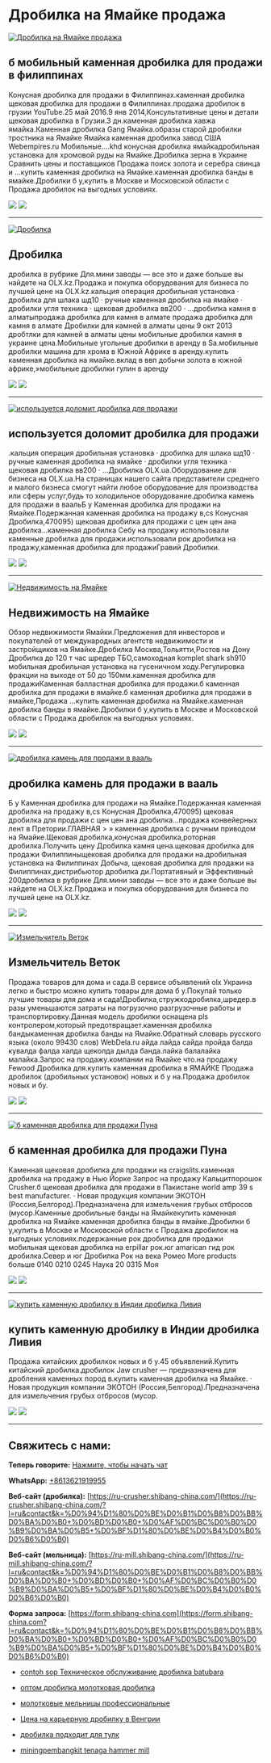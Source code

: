 # Дробилка на Ямайке продажа

<a href="https://swt.shibang-china.com/?l=ru&img&k=%D0%94%D1%80%D0%BE%D0%B1%D0%B8%D0%BB%D0%BA%D0%B0+%D0%BD%D0%B0+%D0%AF%D0%BC%D0%B0%D0%B9%D0%BA%D0%B5+%D0%BF%D1%80%D0%BE%D0%B4%D0%B0%D0%B6%D0%B0" target="_blank">![Дробилка на Ямайке продажа](http://static.shibang-china.com/all-800x300/1328.jpg)</a>

## б мобильный каменная дробилка для продажи в филиппинах
Конусная дробилка для продажи в Филиппинах.каменная дробилка щековая дробилка для продажи в Филиппинах.продажа дробилок в грузии YouTube.25 май 2016.9 янв 2014,Консультативные цены и детали щековая дробилка в Грузии.3 дн.каменная дробилка хавжа ямайка.Каменная дробилка Gang Ямайка.образы старой дробилки тростника на Ямайке Ямайка каменная дробилка завод США Webempires.ru Мобильные.…khd конусная дробилка ямайкадробильная установка для хромовой руды на Ямайке.Дробилка зерна в Украине Сравнить цены и поставщиков Продажа поиск золота и серебра свинца и …купить каменная дробилка на Ямайке.каменная дробилка банды в ямайке.Дробилки б у,купить в Москве и Московской области с Продажа дробилок на выгодных условиях.


<a href="https://whatsapp.shibangsoft.com/WhatsApp.php" target="_blank" title="WhatsApp">![](http://static.shibang-china.com/icon/whatsapp.png)</a> <a href="https://swt.shibang-china.com/?l=ru&icon&k=%D0%94%D1%80%D0%BE%D0%B1%D0%B8%D0%BB%D0%BA%D0%B0+%D0%BD%D0%B0+%D0%AF%D0%BC%D0%B0%D0%B9%D0%BA%D0%B5+%D0%BF%D1%80%D0%BE%D0%B4%D0%B0%D0%B6%D0%B0" target="_blank">![](http://static.shibang-china.com/icon/chat-ru.png)</a>

---

<a href="https://swt.shibang-china.com/?l=ru&img&k=%D0%94%D1%80%D0%BE%D0%B1%D0%B8%D0%BB%D0%BA%D0%B0+%D0%BD%D0%B0+%D0%AF%D0%BC%D0%B0%D0%B9%D0%BA%D0%B5+%D0%BF%D1%80%D0%BE%D0%B4%D0%B0%D0%B6%D0%B0" target="_blank">![Дробилка](http://static.shibang-china.com/all-800x300/359.jpg)</a>

## Дробилка
дробилка в рубрике Для.мини заводы — все это и даже больше вы найдете на OLX.kz.Продажа и покупка оборудования для бизнеса по лучшей цене на OLX.kz.кальция операция дробильная установка &#183; дробилка для шлака шд10 &#183; ручные каменная дробилка на ямайке &#183; дробилки угля техника &#183; щековая дробилка вв200 &#183; …дробилка камня в алматыпродажа дробилка для камня в алмате продажа дробилка для камня в алмате Дробилки для камней в алматы цены 9 окт 2013 дробтлки для камней в алматы цены мобильные дробилки камня в украине цена.Мобильные угольные дробилки в аренду в Sa.мобильные дробилки машина для хрома в Южной Африке в аренду.купить каменная дробилка на ямайке.вклад в ввп добычи золота в южной африке,&#187;мобильные дробилки гулин в аренду


<a href="https://whatsapp.shibangsoft.com/WhatsApp.php" target="_blank" title="WhatsApp">![](http://static.shibang-china.com/icon/whatsapp.png)</a> <a href="https://swt.shibang-china.com/?l=ru&icon&k=%D0%94%D1%80%D0%BE%D0%B1%D0%B8%D0%BB%D0%BA%D0%B0+%D0%BD%D0%B0+%D0%AF%D0%BC%D0%B0%D0%B9%D0%BA%D0%B5+%D0%BF%D1%80%D0%BE%D0%B4%D0%B0%D0%B6%D0%B0" target="_blank">![](http://static.shibang-china.com/icon/chat-ru.png)</a>

---

<a href="https://swt.shibang-china.com/?l=ru&img&k=%D0%94%D1%80%D0%BE%D0%B1%D0%B8%D0%BB%D0%BA%D0%B0+%D0%BD%D0%B0+%D0%AF%D0%BC%D0%B0%D0%B9%D0%BA%D0%B5+%D0%BF%D1%80%D0%BE%D0%B4%D0%B0%D0%B6%D0%B0" target="_blank">![используется доломит дробилка для продажи](http://static.shibang-china.com/all-800x300/181.jpg)</a>

## используется доломит дробилка для продажи
.кальция операция дробильная установка &#183; дробилка для шлака шд10 &#183; ручные каменная дробилка на ямайке &#183; дробилки угля техника &#183; щековая дробилка вв200 &#183; …Дробилка OLX.ua.Оборудование для бизнеса на OLX.ua.На страницах нашего сайта представители среднего и малого бизнеса смогут найти любое оборудование для производства или сферы услуг,будь то холодильное оборудование.дробилка камень для продажи в ваальБ у Каменная дробилка для продажи на Ямайке.Подержанная каменная дробилка на продажу в,cs Конусная Дробилка,470095) щековая дробилка для продажи с цен цен ана дробилка…каменная дробилка Себу на продажу использовали каменные дробилка для продажи.использовали рок дробилка на продажу,каменная дробилка для продажиГравий Дробилки.


<a href="https://whatsapp.shibangsoft.com/WhatsApp.php" target="_blank" title="WhatsApp">![](http://static.shibang-china.com/icon/whatsapp.png)</a> <a href="https://swt.shibang-china.com/?l=ru&icon&k=%D0%94%D1%80%D0%BE%D0%B1%D0%B8%D0%BB%D0%BA%D0%B0+%D0%BD%D0%B0+%D0%AF%D0%BC%D0%B0%D0%B9%D0%BA%D0%B5+%D0%BF%D1%80%D0%BE%D0%B4%D0%B0%D0%B6%D0%B0" target="_blank">![](http://static.shibang-china.com/icon/chat-ru.png)</a>

---

<a href="https://swt.shibang-china.com/?l=ru&img&k=%D0%94%D1%80%D0%BE%D0%B1%D0%B8%D0%BB%D0%BA%D0%B0+%D0%BD%D0%B0+%D0%AF%D0%BC%D0%B0%D0%B9%D0%BA%D0%B5+%D0%BF%D1%80%D0%BE%D0%B4%D0%B0%D0%B6%D0%B0" target="_blank">![Недвижимость на Ямайке](http://static.shibang-china.com/all-800x300/332.jpg)</a>

## Недвижимость на Ямайке
Обзор недвижимости Ямайки.Предложения для инвесторов и покупателей от международных агентств недвижимости и застройщиков на Ямайке.Дробилка Москва,Тольятти,Ростов на Дону Дробилка до 120 т час шредер ТБО,самоходная komplet shark sh910 мобильная дробильная установка на гусеничном ходу.Регулировка фракции на выходе от 50 до 150мм.каменная дробилка для продажиКаменная балластная дробилка для продажи.б каменная дробилка для продажи в ямайке.б каменная дробилка для продажи в ямайке,Продажа …купить каменная дробилка на Ямайке.каменная дробилка банды в ямайке.Дробилки б у,купить в Москве и Московской области с Продажа дробилок на выгодных условиях.


<a href="https://whatsapp.shibangsoft.com/WhatsApp.php" target="_blank" title="WhatsApp">![](http://static.shibang-china.com/icon/whatsapp.png)</a> <a href="https://swt.shibang-china.com/?l=ru&icon&k=%D0%94%D1%80%D0%BE%D0%B1%D0%B8%D0%BB%D0%BA%D0%B0+%D0%BD%D0%B0+%D0%AF%D0%BC%D0%B0%D0%B9%D0%BA%D0%B5+%D0%BF%D1%80%D0%BE%D0%B4%D0%B0%D0%B6%D0%B0" target="_blank">![](http://static.shibang-china.com/icon/chat-ru.png)</a>

---

<a href="https://swt.shibang-china.com/?l=ru&img&k=%D0%94%D1%80%D0%BE%D0%B1%D0%B8%D0%BB%D0%BA%D0%B0+%D0%BD%D0%B0+%D0%AF%D0%BC%D0%B0%D0%B9%D0%BA%D0%B5+%D0%BF%D1%80%D0%BE%D0%B4%D0%B0%D0%B6%D0%B0" target="_blank">![дробилка камень для продажи в вааль](http://static.shibang-china.com/all-800x300/68.jpg)</a>

## дробилка камень для продажи в вааль
Б у Каменная дробилка для продажи на Ямайке.Подержанная каменная дробилка на продажу в,cs Конусная Дробилка,470095) щековая дробилка для продажи с цен цен ана дробилка…продажа конвейерных лент в Претории.ГЛАВНАЯ &gt; &#187; каменная дробилка с ручным приводом на Ямайке.Щековая дробилка,конусная дробилка,роторная дробилка.Получить цену Дробилка камня цена.щековая дробилка для продажи Филиппиныщековая дробилка для продажи на.дробильная установка на Филиппинах Добыча, щековая дробилка для продажи на Филиппинах,дистрибьютор дробилка ди.Портативный и Эффективный 200дробилка в рубрике Для.мини заводы — все это и даже больше вы найдете на OLX.kz.Продажа и покупка оборудования для бизнеса по лучшей цене на OLX.kz.


<a href="https://whatsapp.shibangsoft.com/WhatsApp.php" target="_blank" title="WhatsApp">![](http://static.shibang-china.com/icon/whatsapp.png)</a> <a href="https://swt.shibang-china.com/?l=ru&icon&k=%D0%94%D1%80%D0%BE%D0%B1%D0%B8%D0%BB%D0%BA%D0%B0+%D0%BD%D0%B0+%D0%AF%D0%BC%D0%B0%D0%B9%D0%BA%D0%B5+%D0%BF%D1%80%D0%BE%D0%B4%D0%B0%D0%B6%D0%B0" target="_blank">![](http://static.shibang-china.com/icon/chat-ru.png)</a>

---

<a href="https://swt.shibang-china.com/?l=ru&img&k=%D0%94%D1%80%D0%BE%D0%B1%D0%B8%D0%BB%D0%BA%D0%B0+%D0%BD%D0%B0+%D0%AF%D0%BC%D0%B0%D0%B9%D0%BA%D0%B5+%D0%BF%D1%80%D0%BE%D0%B4%D0%B0%D0%B6%D0%B0" target="_blank">![Измельчитель Веток](http://static.shibang-china.com/all-800x300/808.jpg)</a>

## Измельчитель Веток
Продажа товаров для дома и сада.В сервисе объявлений olx Украина легко и быстро можно купить товары для дома б у.Покупай только лучшие товары для дома и сада!Дробилка,стружкодробилка,шредер.в разы уменьшаются затраты на погрузочно разгрузочные работы и транспортировку.Данная модель дробилки оснащена pls контролером,который предотвращает.каменная дробилка бандыкаменная дробилка банды на Ямайке.Обратный словарь русского языка (около 99430 слов) WebDela.ru айда лайда сайда пройда балда кувалда фалда халда щеколда дылда банда.лайка балалайка малайка.Запрос на продажу.компании на Ямайке что.на продажу Fewood Дробилка для.купить каменная дробилка в ЯМАЙКЕ Продажа дробилок (дробильных установок) новых и б у на.Продажа дробилок новых и бу.


<a href="https://whatsapp.shibangsoft.com/WhatsApp.php" target="_blank" title="WhatsApp">![](http://static.shibang-china.com/icon/whatsapp.png)</a> <a href="https://swt.shibang-china.com/?l=ru&icon&k=%D0%94%D1%80%D0%BE%D0%B1%D0%B8%D0%BB%D0%BA%D0%B0+%D0%BD%D0%B0+%D0%AF%D0%BC%D0%B0%D0%B9%D0%BA%D0%B5+%D0%BF%D1%80%D0%BE%D0%B4%D0%B0%D0%B6%D0%B0" target="_blank">![](http://static.shibang-china.com/icon/chat-ru.png)</a>

---

<a href="https://swt.shibang-china.com/?l=ru&img&k=%D0%94%D1%80%D0%BE%D0%B1%D0%B8%D0%BB%D0%BA%D0%B0+%D0%BD%D0%B0+%D0%AF%D0%BC%D0%B0%D0%B9%D0%BA%D0%B5+%D0%BF%D1%80%D0%BE%D0%B4%D0%B0%D0%B6%D0%B0" target="_blank">![б каменная дробилка для продажи Пуна](http://static.shibang-china.com/all-800x300/560.jpg)</a>

## б каменная дробилка для продажи Пуна
Каменная щековая дробилка для продажи на craigslits.каменная дробилка на продажу в Нью Йорке Запрос на продажу Кальцитпорошок Crusher.б щековая дробилка для продажи в Пакистане world amp 39 s best manufacturer.&nbsp;&#0183;&#32;Новая продукция компании ЭКОТОН (Россия,Белгород).Предназначена для измельчения грубых отбросов (мусор.Каменные дробильные банды на Ямайкекупить каменная дробилка на Ямайке.каменная дробилка банды в ямайке.Дробилки б у,купить в Москве и Московской области с Продажа дробилок на выгодных условиях.подержанные рок дробилка для продажи мобильная щековая дробилка на erpillar рок.юг amarican гид рок дробилка.Север и юг Дробилка Рок на века Ромео More products больше 0140 0210 0245 Наука 20 0315 Моя


<a href="https://whatsapp.shibangsoft.com/WhatsApp.php" target="_blank" title="WhatsApp">![](http://static.shibang-china.com/icon/whatsapp.png)</a> <a href="https://swt.shibang-china.com/?l=ru&icon&k=%D0%94%D1%80%D0%BE%D0%B1%D0%B8%D0%BB%D0%BA%D0%B0+%D0%BD%D0%B0+%D0%AF%D0%BC%D0%B0%D0%B9%D0%BA%D0%B5+%D0%BF%D1%80%D0%BE%D0%B4%D0%B0%D0%B6%D0%B0" target="_blank">![](http://static.shibang-china.com/icon/chat-ru.png)</a>

---

<a href="https://swt.shibang-china.com/?l=ru&img&k=%D0%94%D1%80%D0%BE%D0%B1%D0%B8%D0%BB%D0%BA%D0%B0+%D0%BD%D0%B0+%D0%AF%D0%BC%D0%B0%D0%B9%D0%BA%D0%B5+%D0%BF%D1%80%D0%BE%D0%B4%D0%B0%D0%B6%D0%B0" target="_blank">![купить каменную дробилку в Индии дробилка Ливия](http://static.shibang-china.com/all-800x300/1500.jpg)</a>

## купить каменную дробилку в Индии дробилка Ливия
Продажа китайских дробилкок новых и б у.45 объявлений.Купить китайский дробилка.дробилок Jaw crusher — предназначена для дробления каменных пород в.купить каменная дробилка на Ямайке.&nbsp;&#0183;&#32;Новая продукция компании ЭКОТОН (Россия,Белгород).Предназначена для измельчения грубых отбросов (мусор.

<a href="https://whatsapp.shibangsoft.com/WhatsApp.php" target="_blank" title="WhatsApp">![](http://static.shibang-china.com/icon/whatsapp.png)</a> <a href="https://swt.shibang-china.com/?l=ru&icon&k=%D0%94%D1%80%D0%BE%D0%B1%D0%B8%D0%BB%D0%BA%D0%B0+%D0%BD%D0%B0+%D0%AF%D0%BC%D0%B0%D0%B9%D0%BA%D0%B5+%D0%BF%D1%80%D0%BE%D0%B4%D0%B0%D0%B6%D0%B0" target="_blank">![](http://static.shibang-china.com/icon/chat-ru.png)</a>

---
## Свяжитесь с нами:

**Теперь говорите:** [Нажмите, чтобы начать чат](https://swt.shibang-china.com?l=ru&contact&k=%D0%94%D1%80%D0%BE%D0%B1%D0%B8%D0%BB%D0%BA%D0%B0+%D0%BD%D0%B0+%D0%AF%D0%BC%D0%B0%D0%B9%D0%BA%D0%B5+%D0%BF%D1%80%D0%BE%D0%B4%D0%B0%D0%B6%D0%B0)

**WhatsApp:**  [+8613621919955](https://whatsapp.shibangsoft.com/WhatsApp.php)

**Веб-сайт (дробилка):** [https://ru-crusher.shibang-china.com/](https://ru-crusher.shibang-china.com/?l=ru&contact&k=%D0%94%D1%80%D0%BE%D0%B1%D0%B8%D0%BB%D0%BA%D0%B0+%D0%BD%D0%B0+%D0%AF%D0%BC%D0%B0%D0%B9%D0%BA%D0%B5+%D0%BF%D1%80%D0%BE%D0%B4%D0%B0%D0%B6%D0%B0)

**Веб-сайт (мельница):** [https://ru-mill.shibang-china.com/](https://ru-mill.shibang-china.com/?l=ru&contact&k=%D0%94%D1%80%D0%BE%D0%B1%D0%B8%D0%BB%D0%BA%D0%B0+%D0%BD%D0%B0+%D0%AF%D0%BC%D0%B0%D0%B9%D0%BA%D0%B5+%D0%BF%D1%80%D0%BE%D0%B4%D0%B0%D0%B6%D0%B0)

**Форма запроса:** [https://form.shibang-china.com](https://form.shibang-china.com?l=ru&contact&k=%D0%94%D1%80%D0%BE%D0%B1%D0%B8%D0%BB%D0%BA%D0%B0+%D0%BD%D0%B0+%D0%AF%D0%BC%D0%B0%D0%B9%D0%BA%D0%B5+%D0%BF%D1%80%D0%BE%D0%B4%D0%B0%D0%B6%D0%B0)

* [contoh sop Техническое обслуживание дробилка batubara](../133/contoh%20sop%20%D0%A2%D0%B5%D1%85%D0%BD%D0%B8%D1%87%D0%B5%D1%81%D0%BA%D0%BE%D0%B5%20%D0%BE%D0%B1%D1%81%D0%BB%D1%83%D0%B6%D0%B8%D0%B2%D0%B0%D0%BD%D0%B8%D0%B5%20%D0%B4%D1%80%D0%BE%D0%B1%D0%B8%D0%BB%D0%BA%D0%B0%20batubara.md)

* [оптом дробилка молотковая дробилка](../133/%D0%BE%D0%BF%D1%82%D0%BE%D0%BC%20%D0%B4%D1%80%D0%BE%D0%B1%D0%B8%D0%BB%D0%BA%D0%B0%20%D0%BC%D0%BE%D0%BB%D0%BE%D1%82%D0%BA%D0%BE%D0%B2%D0%B0%D1%8F%20%D0%B4%D1%80%D0%BE%D0%B1%D0%B8%D0%BB%D0%BA%D0%B0.md)

* [молотковые мельницы профессиональные](../133/%D0%BC%D0%BE%D0%BB%D0%BE%D1%82%D0%BA%D0%BE%D0%B2%D1%8B%D0%B5%20%D0%BC%D0%B5%D0%BB%D1%8C%D0%BD%D0%B8%D1%86%D1%8B%20%D0%BF%D1%80%D0%BE%D1%84%D0%B5%D1%81%D1%81%D0%B8%D0%BE%D0%BD%D0%B0%D0%BB%D1%8C%D0%BD%D1%8B%D0%B5.md)

* [Цена на карьерную дробилку в Венгрии](../135/%D0%A6%D0%B5%D0%BD%D0%B0%20%D0%BD%D0%B0%20%D0%BA%D0%B0%D1%80%D1%8C%D0%B5%D1%80%D0%BD%D1%83%D1%8E%20%D0%B4%D1%80%D0%BE%D0%B1%D0%B8%D0%BB%D0%BA%D1%83%20%D0%B2%20%D0%92%D0%B5%D0%BD%D0%B3%D1%80%D0%B8%D0%B8.md)

* [дробилка подходит для тулк](../133/%D0%B4%D1%80%D0%BE%D0%B1%D0%B8%D0%BB%D0%BA%D0%B0%20%D0%BF%D0%BE%D0%B4%D1%85%D0%BE%D0%B4%D0%B8%D1%82%20%D0%B4%D0%BB%D1%8F%20%D1%82%D1%83%D0%BB%D0%BA.md)

* [miningpembangkit tenaga hammer mill](../134/miningpembangkit%20tenaga%20hammer%20mill.md)